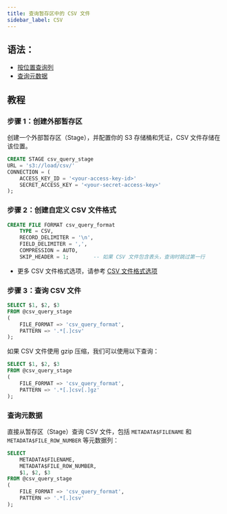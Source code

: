 ```yaml
---
title: 查询暂存区中的 CSV 文件
sidebar_label: CSV
---
```


## 语法：

- [按位置查询列](./index.md#query-columns-by-position)
- [查询元数据](./index.md#query-metadata)

## 教程

### 步骤 1：创建外部暂存区

创建一个外部暂存区（Stage），并配置你的 S3 存储桶和凭证，CSV 文件存储在该位置。
```sql
CREATE STAGE csv_query_stage 
URL = 's3://load/csv/' 
CONNECTION = (
    ACCESS_KEY_ID = '<your-access-key-id>' 
    SECRET_ACCESS_KEY = '<your-secret-access-key>'
);
```

### 步骤 2：创建自定义 CSV 文件格式

```sql
CREATE FILE FORMAT csv_query_format 
    TYPE = CSV,
    RECORD_DELIMITER = '\n',
    FIELD_DELIMITER = ',',
    COMPRESSION = AUTO,
    SKIP_HEADER = 1;        -- 如果 CSV 文件包含表头，查询时跳过第一行
```

- 更多 CSV 文件格式选项，请参考 [CSV 文件格式选项](/sql/sql-reference/file-format-options#csv-options)

### 步骤 3：查询 CSV 文件

```sql
SELECT $1, $2, $3
FROM @csv_query_stage
(
    FILE_FORMAT => 'csv_query_format',
    PATTERN => '.*[.]csv'
);
```

如果 CSV 文件使用 gzip 压缩，我们可以使用以下查询：

```sql
SELECT $1, $2, $3
FROM @csv_query_stage
(
    FILE_FORMAT => 'csv_query_format',
    PATTERN => '.*[.]csv[.]gz'
);
```
### 查询元数据

直接从暂存区（Stage）查询 CSV 文件，包括 `METADATA$FILENAME` 和 `METADATA$FILE_ROW_NUMBER` 等元数据列：

```sql
SELECT
    METADATA$FILENAME,
    METADATA$FILE_ROW_NUMBER,
    $1, $2, $3
FROM @csv_query_stage
(
    FILE_FORMAT => 'csv_query_format',
    PATTERN => '.*[.]csv'
);
```